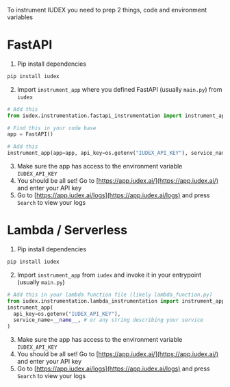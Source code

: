 To instrument IUDEX you need to prep 2 things, code and environment variables

# FastAPI

1. Pip install dependencies
```bash
pip install iudex
```
2. Import `instrument_app` where you defined FastAPI (usually `main.py`) from `iudex`
```python
# Add this
from iudex.instrumentation.fastapi_instrumentation import instrument_app

# Find this in your code base
app = FastAPI()

# Add this
instrument_app(app=app, api_key=os.getenv("IUDEX_API_KEY"), service_name=__main__)
```
3. Make sure the app has access to the environment variable `IUDEX_API_KEY`
4. You should be all set! Go to [https://app.iudex.ai/](https://app.iudex.ai/) and enter your API key
5. Go to [https://app.iudex.ai/logs](https://app.iudex.ai/logs) and press `Search` to view your logs


# Lambda / Serverless

1. Pip install dependencies
```bash
pip install iudex
```
2. Import `instrument_app` from `iudex` and invoke it in your entrypoint (usually `main.py`)
```python
# Add this in your lambda function file (likely lambda_function.py)
from iudex.instrumentation.lambda_instrumentation import instrument_app
instrument_app(
  api_key=os.getenv("IUDEX_API_KEY"),
  service_name=__name__, # or any string describing your service
)
```
3. Make sure the app has access to the environment variable `IUDEX_API_KEY`
4. You should be all set! Go to [https://app.iudex.ai/](https://app.iudex.ai/) and enter your API key
5. Go to [https://app.iudex.ai/logs](https://app.iudex.ai/logs) and press `Search` to view your logs

